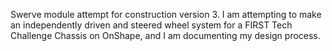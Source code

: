 Swerve module attempt for construction version 3. I am attempting to make an independently driven and steered wheel system for a FIRST Tech Challenge Chassis on OnShape, and I am documenting my design process.
